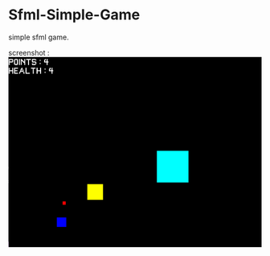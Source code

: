 # Sfml-Simple-Game

simple sfml game.


screenshot :
![image](https://github.com/Fatihcil16/SFML-Simple-Game/blob/master/images/Untitled.png?raw=true)